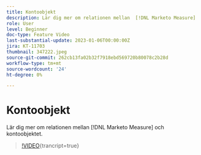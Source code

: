```yaml
---
title: Kontoobjekt
description: Lär dig mer om relationen mellan  [!DNL Marketo Measure]  och kontoobjektet.
role: User
level: Beginner
doc-type: Feature Video
last-substantial-update: 2023-01-06T00:00:00Z
jira: KT-11703
thumbnail: 347222.jpeg
source-git-commit: 262cb13fa02b32f7918ebd569720b80078c2b28d
workflow-type: tm+mt
source-wordcount: '24'
ht-degree: 0%

---
```



# Kontoobjekt

Lär dig mer om relationen mellan [!DNL Marketo Measure] och kontoobjektet.

>[!VIDEO](https://video.tv.adobe.com/v/347222/?learn=on){trancript=true}

